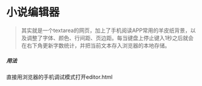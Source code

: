 # 小说编辑器
> 其实就是一个textarea的网页，加上了手机阅读APP常用的羊皮纸背景，以及调整了字体、颜色、行间距、页边距。每当键盘上停止键入1秒之后就会在右下角更新字数统计，并把当前文本存入浏览器的本地存储。
##### 用法
直接用浏览器的手机调试模式打开editor.html
